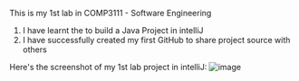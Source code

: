 This is my 1st lab in COMP3111 - Software Engineering

1. I have learnt the to build a Java Project in intelliJ
2. I have successfully created my first GitHub to share project source with others

Here's the screenshot of my 1st lab project in intelliJ:
![image](https://github.com/wewfr/Comp3111LEx/assets/132181740/82357c7e-0890-4f1e-b43a-b0e522230fcb)

